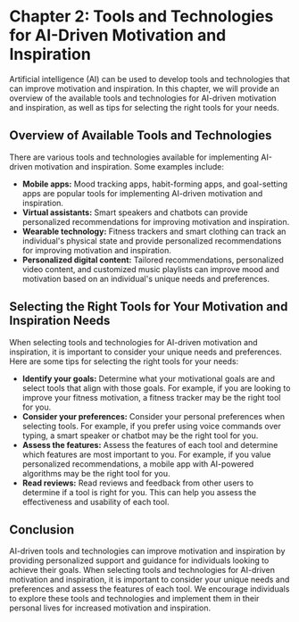 Chapter 2: Tools and Technologies for AI-Driven Motivation and Inspiration
==========================================================================

Artificial intelligence (AI) can be used to develop tools and technologies that can improve motivation and inspiration. In this chapter, we will provide an overview of the available tools and technologies for AI-driven motivation and inspiration, as well as tips for selecting the right tools for your needs.

Overview of Available Tools and Technologies
--------------------------------------------

There are various tools and technologies available for implementing AI-driven motivation and inspiration. Some examples include:

* **Mobile apps:** Mood tracking apps, habit-forming apps, and goal-setting apps are popular tools for implementing AI-driven motivation and inspiration.
* **Virtual assistants:** Smart speakers and chatbots can provide personalized recommendations for improving motivation and inspiration.
* **Wearable technology:** Fitness trackers and smart clothing can track an individual's physical state and provide personalized recommendations for improving motivation and inspiration.
* **Personalized digital content:** Tailored recommendations, personalized video content, and customized music playlists can improve mood and motivation based on an individual's unique needs and preferences.

Selecting the Right Tools for Your Motivation and Inspiration Needs
-------------------------------------------------------------------

When selecting tools and technologies for AI-driven motivation and inspiration, it is important to consider your unique needs and preferences. Here are some tips for selecting the right tools for your needs:

* **Identify your goals:** Determine what your motivational goals are and select tools that align with those goals. For example, if you are looking to improve your fitness motivation, a fitness tracker may be the right tool for you.
* **Consider your preferences:** Consider your personal preferences when selecting tools. For example, if you prefer using voice commands over typing, a smart speaker or chatbot may be the right tool for you.
* **Assess the features:** Assess the features of each tool and determine which features are most important to you. For example, if you value personalized recommendations, a mobile app with AI-powered algorithms may be the right tool for you.
* **Read reviews:** Read reviews and feedback from other users to determine if a tool is right for you. This can help you assess the effectiveness and usability of each tool.

Conclusion
----------

AI-driven tools and technologies can improve motivation and inspiration by providing personalized support and guidance for individuals looking to achieve their goals. When selecting tools and technologies for AI-driven motivation and inspiration, it is important to consider your unique needs and preferences and assess the features of each tool. We encourage individuals to explore these tools and technologies and implement them in their personal lives for increased motivation and inspiration.
